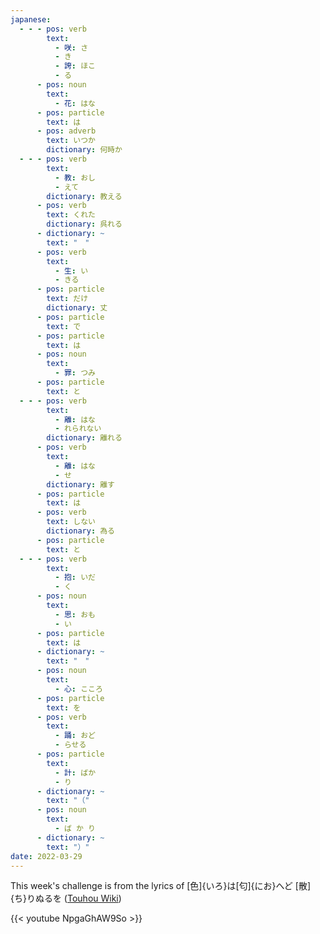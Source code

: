 ```yaml
---
japanese:
  - - - pos: verb
        text:
          - 咲: さ
          - き
          - 誇: ほこ
          - る
      - pos: noun
        text:
          - 花: はな
      - pos: particle
        text: は
      - pos: adverb
        text: いつか
        dictionary: 何時か
  - - - pos: verb
        text:
          - 教: おし
          - えて
        dictionary: 教える
      - pos: verb
        text: くれた
        dictionary: 呉れる
      - dictionary: ~
        text: "　"
      - pos: verb
        text:
          - 生: い
          - きる
      - pos: particle
        text: だけ
        dictionary: 丈
      - pos: particle
        text: で
      - pos: particle
        text: は
      - pos: noun
        text:
          - 罪: つみ
      - pos: particle
        text: と
  - - - pos: verb
        text:
          - 離: はな
          - れられない
        dictionary: 離れる
      - pos: verb
        text:
          - 離: はな
          - せ
        dictionary: 離す
      - pos: particle
        text: は
      - pos: verb
        text: しない
        dictionary: 為る
      - pos: particle
        text: と
  - - - pos: verb
        text:
          - 抱: いだ
          - く
      - pos: noun
        text:
          - 思: おも
          - い
      - pos: particle
        text: は
      - dictionary: ~
        text: "　"
      - pos: noun
        text:
          - 心: こころ
      - pos: particle
        text: を
      - pos: verb
        text:
          - 踊: おど
          - らせる
      - pos: particle
        text:
          - 計: ばか
          - り
      - dictionary: ~
        text: "（"
      - pos: noun
        text:
          - ば か り
      - dictionary: ~
        text: "）"
date: 2022-03-29
---
```


This week's challenge is from the lyrics of [色]{いろ}は[匂]{にお}へど [散]{ち}りぬるを ([Touhou Wiki](https://en.touhouwiki.net/wiki/Lyrics:_色は匂へど_散りぬるを))

{{< youtube NpgaGhAW9So >}}
